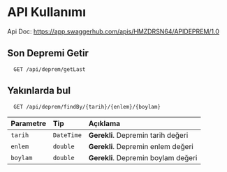 
# API Kullanımı

Api Doc:
https://app.swaggerhub.com/apis/HMZDRSN64/APIDEPREM/1.0

## Son Depremi Getir

```http
  GET /api/deprem/getLast
```

## Yakınlarda bul

```http
  GET /api/deprem/findBy/{tarih}/{enlem}/{boylam}
```

| Parametre | Tip     | Açıklama                       |
| :-------- | :------- | :-------------------------------- |
| `tarih`      | `DateTime` | **Gerekli**. Depremin tarih değeri |
| `enlem`      | `double` | **Gerekli**. Depremin enlem değeri |
| `boylam`      | `double` | **Gerekli**. Depremin boylam değeri|



